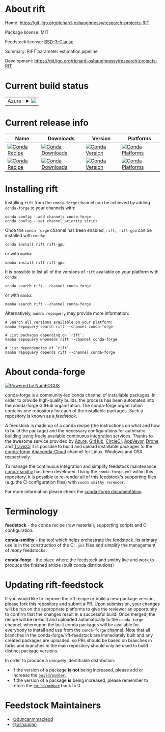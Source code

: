 About rift
==========

Home: https://git.ligo.org/richard-oshaughnessy/research-projects-RIT

Package license: MIT

Feedstock license: [BSD-3-Clause](https://github.com/conda-forge/rift-feedstock/blob/main/LICENSE.txt)

Summary: RIFT parameter estimation pipeline

Development: https://git.ligo.org/richard-oshaughnessy/research-projects-RIT

Current build status
====================


<table>
    
  <tr>
    <td>Azure</td>
    <td>
      <details>
        <summary>
          <a href="https://dev.azure.com/conda-forge/feedstock-builds/_build/latest?definitionId=8248&branchName=main">
            <img src="https://dev.azure.com/conda-forge/feedstock-builds/_apis/build/status/rift-feedstock?branchName=main">
          </a>
        </summary>
        <table>
          <thead><tr><th>Variant</th><th>Status</th></tr></thead>
          <tbody><tr>
              <td>linux_64_python3.10.____cpython</td>
              <td>
                <a href="https://dev.azure.com/conda-forge/feedstock-builds/_build/latest?definitionId=8248&branchName=main">
                  <img src="https://dev.azure.com/conda-forge/feedstock-builds/_apis/build/status/rift-feedstock?branchName=main&jobName=linux&configuration=linux_64_python3.10.____cpython" alt="variant">
                </a>
              </td>
            </tr><tr>
              <td>linux_64_python3.7.____cpython</td>
              <td>
                <a href="https://dev.azure.com/conda-forge/feedstock-builds/_build/latest?definitionId=8248&branchName=main">
                  <img src="https://dev.azure.com/conda-forge/feedstock-builds/_apis/build/status/rift-feedstock?branchName=main&jobName=linux&configuration=linux_64_python3.7.____cpython" alt="variant">
                </a>
              </td>
            </tr><tr>
              <td>linux_64_python3.8.____cpython</td>
              <td>
                <a href="https://dev.azure.com/conda-forge/feedstock-builds/_build/latest?definitionId=8248&branchName=main">
                  <img src="https://dev.azure.com/conda-forge/feedstock-builds/_apis/build/status/rift-feedstock?branchName=main&jobName=linux&configuration=linux_64_python3.8.____cpython" alt="variant">
                </a>
              </td>
            </tr><tr>
              <td>linux_64_python3.9.____cpython</td>
              <td>
                <a href="https://dev.azure.com/conda-forge/feedstock-builds/_build/latest?definitionId=8248&branchName=main">
                  <img src="https://dev.azure.com/conda-forge/feedstock-builds/_apis/build/status/rift-feedstock?branchName=main&jobName=linux&configuration=linux_64_python3.9.____cpython" alt="variant">
                </a>
              </td>
            </tr><tr>
              <td>osx_64_python3.10.____cpython</td>
              <td>
                <a href="https://dev.azure.com/conda-forge/feedstock-builds/_build/latest?definitionId=8248&branchName=main">
                  <img src="https://dev.azure.com/conda-forge/feedstock-builds/_apis/build/status/rift-feedstock?branchName=main&jobName=osx&configuration=osx_64_python3.10.____cpython" alt="variant">
                </a>
              </td>
            </tr><tr>
              <td>osx_64_python3.7.____cpython</td>
              <td>
                <a href="https://dev.azure.com/conda-forge/feedstock-builds/_build/latest?definitionId=8248&branchName=main">
                  <img src="https://dev.azure.com/conda-forge/feedstock-builds/_apis/build/status/rift-feedstock?branchName=main&jobName=osx&configuration=osx_64_python3.7.____cpython" alt="variant">
                </a>
              </td>
            </tr><tr>
              <td>osx_64_python3.8.____cpython</td>
              <td>
                <a href="https://dev.azure.com/conda-forge/feedstock-builds/_build/latest?definitionId=8248&branchName=main">
                  <img src="https://dev.azure.com/conda-forge/feedstock-builds/_apis/build/status/rift-feedstock?branchName=main&jobName=osx&configuration=osx_64_python3.8.____cpython" alt="variant">
                </a>
              </td>
            </tr><tr>
              <td>osx_64_python3.9.____cpython</td>
              <td>
                <a href="https://dev.azure.com/conda-forge/feedstock-builds/_build/latest?definitionId=8248&branchName=main">
                  <img src="https://dev.azure.com/conda-forge/feedstock-builds/_apis/build/status/rift-feedstock?branchName=main&jobName=osx&configuration=osx_64_python3.9.____cpython" alt="variant">
                </a>
              </td>
            </tr><tr>
              <td>osx_arm64_python3.10.____cpython</td>
              <td>
                <a href="https://dev.azure.com/conda-forge/feedstock-builds/_build/latest?definitionId=8248&branchName=main">
                  <img src="https://dev.azure.com/conda-forge/feedstock-builds/_apis/build/status/rift-feedstock?branchName=main&jobName=osx&configuration=osx_arm64_python3.10.____cpython" alt="variant">
                </a>
              </td>
            </tr><tr>
              <td>osx_arm64_python3.8.____cpython</td>
              <td>
                <a href="https://dev.azure.com/conda-forge/feedstock-builds/_build/latest?definitionId=8248&branchName=main">
                  <img src="https://dev.azure.com/conda-forge/feedstock-builds/_apis/build/status/rift-feedstock?branchName=main&jobName=osx&configuration=osx_arm64_python3.8.____cpython" alt="variant">
                </a>
              </td>
            </tr><tr>
              <td>osx_arm64_python3.9.____cpython</td>
              <td>
                <a href="https://dev.azure.com/conda-forge/feedstock-builds/_build/latest?definitionId=8248&branchName=main">
                  <img src="https://dev.azure.com/conda-forge/feedstock-builds/_apis/build/status/rift-feedstock?branchName=main&jobName=osx&configuration=osx_arm64_python3.9.____cpython" alt="variant">
                </a>
              </td>
            </tr>
          </tbody>
        </table>
      </details>
    </td>
  </tr>
</table>

Current release info
====================

| Name | Downloads | Version | Platforms |
| --- | --- | --- | --- |
| [![Conda Recipe](https://img.shields.io/badge/recipe-rift-green.svg)](https://anaconda.org/conda-forge/rift) | [![Conda Downloads](https://img.shields.io/conda/dn/conda-forge/rift.svg)](https://anaconda.org/conda-forge/rift) | [![Conda Version](https://img.shields.io/conda/vn/conda-forge/rift.svg)](https://anaconda.org/conda-forge/rift) | [![Conda Platforms](https://img.shields.io/conda/pn/conda-forge/rift.svg)](https://anaconda.org/conda-forge/rift) |
| [![Conda Recipe](https://img.shields.io/badge/recipe-rift--gpu-green.svg)](https://anaconda.org/conda-forge/rift-gpu) | [![Conda Downloads](https://img.shields.io/conda/dn/conda-forge/rift-gpu.svg)](https://anaconda.org/conda-forge/rift-gpu) | [![Conda Version](https://img.shields.io/conda/vn/conda-forge/rift-gpu.svg)](https://anaconda.org/conda-forge/rift-gpu) | [![Conda Platforms](https://img.shields.io/conda/pn/conda-forge/rift-gpu.svg)](https://anaconda.org/conda-forge/rift-gpu) |

Installing rift
===============

Installing `rift` from the `conda-forge` channel can be achieved by adding `conda-forge` to your channels with:

```
conda config --add channels conda-forge
conda config --set channel_priority strict
```

Once the `conda-forge` channel has been enabled, `rift, rift-gpu` can be installed with `conda`:

```
conda install rift rift-gpu
```

or with `mamba`:

```
mamba install rift rift-gpu
```

It is possible to list all of the versions of `rift` available on your platform with `conda`:

```
conda search rift --channel conda-forge
```

or with `mamba`:

```
mamba search rift --channel conda-forge
```

Alternatively, `mamba repoquery` may provide more information:

```
# Search all versions available on your platform:
mamba repoquery search rift --channel conda-forge

# List packages depending on `rift`:
mamba repoquery whoneeds rift --channel conda-forge

# List dependencies of `rift`:
mamba repoquery depends rift --channel conda-forge
```


About conda-forge
=================

[![Powered by
NumFOCUS](https://img.shields.io/badge/powered%20by-NumFOCUS-orange.svg?style=flat&colorA=E1523D&colorB=007D8A)](https://numfocus.org)

conda-forge is a community-led conda channel of installable packages.
In order to provide high-quality builds, the process has been automated into the
conda-forge GitHub organization. The conda-forge organization contains one repository
for each of the installable packages. Such a repository is known as a *feedstock*.

A feedstock is made up of a conda recipe (the instructions on what and how to build
the package) and the necessary configurations for automatic building using freely
available continuous integration services. Thanks to the awesome service provided by
[Azure](https://azure.microsoft.com/en-us/services/devops/), [GitHub](https://github.com/),
[CircleCI](https://circleci.com/), [AppVeyor](https://www.appveyor.com/),
[Drone](https://cloud.drone.io/welcome), and [TravisCI](https://travis-ci.com/)
it is possible to build and upload installable packages to the
[conda-forge](https://anaconda.org/conda-forge) [Anaconda-Cloud](https://anaconda.org/)
channel for Linux, Windows and OSX respectively.

To manage the continuous integration and simplify feedstock maintenance
[conda-smithy](https://github.com/conda-forge/conda-smithy) has been developed.
Using the ``conda-forge.yml`` within this repository, it is possible to re-render all of
this feedstock's supporting files (e.g. the CI configuration files) with ``conda smithy rerender``.

For more information please check the [conda-forge documentation](https://conda-forge.org/docs/).

Terminology
===========

**feedstock** - the conda recipe (raw material), supporting scripts and CI configuration.

**conda-smithy** - the tool which helps orchestrate the feedstock.
                   Its primary use is in the construction of the CI ``.yml`` files
                   and simplify the management of *many* feedstocks.

**conda-forge** - the place where the feedstock and smithy live and work to
                  produce the finished article (built conda distributions)


Updating rift-feedstock
=======================

If you would like to improve the rift recipe or build a new
package version, please fork this repository and submit a PR. Upon submission,
your changes will be run on the appropriate platforms to give the reviewer an
opportunity to confirm that the changes result in a successful build. Once
merged, the recipe will be re-built and uploaded automatically to the
`conda-forge` channel, whereupon the built conda packages will be available for
everybody to install and use from the `conda-forge` channel.
Note that all branches in the conda-forge/rift-feedstock are
immediately built and any created packages are uploaded, so PRs should be based
on branches in forks and branches in the main repository should only be used to
build distinct package versions.

In order to produce a uniquely identifiable distribution:
 * If the version of a package **is not** being increased, please add or increase
   the [``build/number``](https://docs.conda.io/projects/conda-build/en/latest/resources/define-metadata.html#build-number-and-string).
 * If the version of a package **is** being increased, please remember to return
   the [``build/number``](https://docs.conda.io/projects/conda-build/en/latest/resources/define-metadata.html#build-number-and-string)
   back to 0.

Feedstock Maintainers
=====================

* [@duncanmmacleod](https://github.com/duncanmmacleod/)
* [@oshaughn](https://github.com/oshaughn/)

